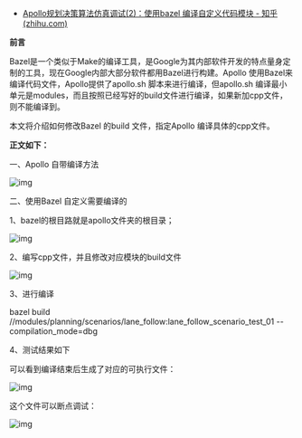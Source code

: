 - [Apollo规划决策算法仿真调试(2)：使用bazel 编译自定义代码模块 - 知乎 (zhihu.com)](https://zhuanlan.zhihu.com/p/508512439)

**前言**

Bazel是一个类似于Make的编译工具，是Google为其内部软件开发的特点量身定制的工具，现在Google内部大部分软件都用Bazel进行构建。Apollo 使用Bazel来编译代码文件，Apollo提供了apollo.sh 脚本来进行编译，但apollo.sh 编译最小单元是modules，而且按照已经写好的build文件进行编译，如果新加cpp文件，则不能编译到。

本文将介绍如何修改Bazel 的build 文件，指定Apollo 编译具体的cpp文件。

**正文如下：**

一、Apollo 自带编译方法

![img](https://pic2.zhimg.com/80/v2-617f23c885da19649ec472ea69d38841_720w.jpg)

二、使用Bazel 自定义需要编译的

1、bazel的根目路就是apollo文件夹的根目录；

![img](https://pic3.zhimg.com/80/v2-ffa560735cd2d231fb9ab0ee0000fc26_720w.jpg)

2、编写cpp文件，并且修改对应模块的build文件

![img](https://pic1.zhimg.com/80/v2-c52a4321c4609e1211487852ea4ff778_720w.jpg)

3、进行编译

bazel build //modules/planning/scenarios/lane_follow:lane_follow_scenario_test_01 --compilation_mode=dbg

4、测试结果如下

可以看到编译结束后生成了对应的可执行文件：

![img](https://pic4.zhimg.com/80/v2-d0fb374e26c422ea16eefcc8b80cc617_720w.jpg)

这个文件可以断点调试：

![img](https://pic4.zhimg.com/80/v2-df66f3e7381a8ab02fadeaca903a4917_720w.jpg)